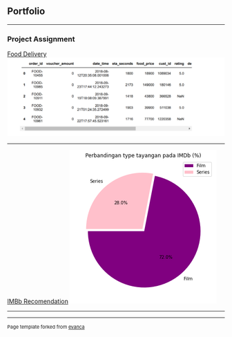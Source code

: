 ## Portfolio

---

### Project Assignment

[Food Delivery](/food-delivery.ipynb)
<img src="images/food-delivery.png?raw=true"/>

---
[IMBb Recomendation](/imbd.ipynb)
<img src="images/imbd.png?raw=true"/>

---



---
<p style="font-size:11px">Page template forked from <a href="https://github.com/evanca/quick-portfolio">evanca</a></p>
<!-- Remove above link if you don't want to attibute -->
